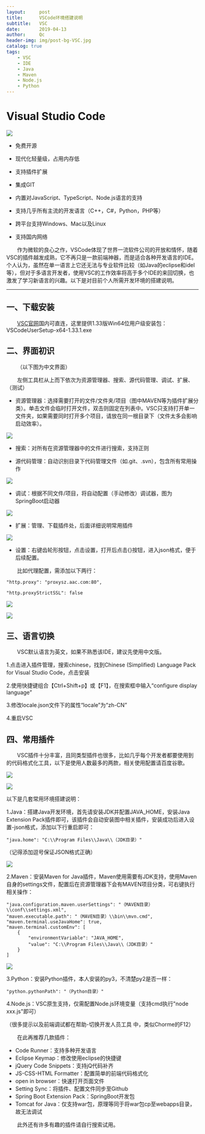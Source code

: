 ```yaml
---
layout:     post
title:      VSCode环境搭建说明
subtitle:   VSC
date:       2019-04-13
author:     Qc
header-img: img/post-bg-VSC.jpg
catalog: true
tags:
    - VSC
    - IDE
    - Java
    - Maven
    - Node.js
    - Python
---
```


# Visual Studio Code

![](/img/VSC/VSC-1.png)

* 免费开源

* 现代化轻量级，占用内存低

* 支持插件扩展

* 集成GIT

* 内置对JavaScript、TypeScript、Node.js语言的支持

* 支持几乎所有主流的开发语言（C++，C#，Python，PHP等）

* 跨平台支持Windows、Mac以及Linux

* 支持国内网络

&emsp;&emsp;作为微软的良心之作，VSCode体现了世界一流软件公司的开放和情怀，随着VSC的插件越发成熟，它不再只是一款前端神器，而是适合各种开发语言的IDE。个人认为，虽然在单一语言上它还无法与专业软件比较（如Java的eclipse和idel等），但对于多语言开发者，使用VSC的工作效率将高于多个IDE的来回切换，也激发了学习新语言的兴趣。以下是对目前个人所需开发环境的搭建说明。

---

## 一、下载安装
&emsp;&emsp;[VSC官网](https://code.visualstudio.com/)国内可直连，这里提供1.33版Win64位用户级安装包：VSCodeUserSetup-x64-1.33.1.exe

## 二、界面初识
&emsp;&emsp;（以下图为中文界面）

&emsp;&emsp;左侧工具栏从上而下依次为资源管理器、搜索、源代码管理、调试、扩展、（测试）

* 资源管理器：选择需要打开的文件/文件夹/项目（图中MAVEN等为插件扩展分类）。单击文件会临时打开文件，双击则固定在列表中。VSC只支持打开单一文件夹，如果需要同时打开多个项目，请放在同一根目录下（文件太多会影响启动效率）。

![](/img/VSC/VSC-2.png)

* 搜索：对所有在资源管理器中的文件进行搜索，支持正则

* 源代码管理：自动识别目录下代码管理文件（如.git、.svn），包含所有常用操作

![](/img/VSC/VSC-3.png)

* 调试：根据不同文件/项目，将自动配置（手动修改）调试器，图为SpringBoot启动器

![](/img/VSC/VSC-4.png)

* 扩展：管理、下载插件处，后面详细说明常用插件

![](/img/VSC/VSC-5.png)

* 设置：右键齿轮形按钮，点击设置，打开后点击{}按钮，进入json格式，便于后续配置。

&emsp;&emsp;比如代理配置，需添加以下两行：
```
"http.proxy": "proxysz.aac.com:80",

"http.proxyStrictSSL": false
```
![](/img/VSC/VSC-6.png)

![](/img/VSC/VSC-7.png)

## 三、语言切换
&emsp;&emsp;VSC默认语言为英文，如果不熟悉该IDE，建议先使用中文版。

1.点击进入插件管理，搜索chinese，找到Chinese (Simplified) Language Pack for Visual Studio Code，点击安装

2.使用快捷键组合【Ctrl+Shift+p】或【F1】，在搜索框中输入“configure display language”

3.修改locale.json文件下的属性“locale”为“zh-CN”

4.重启VSC

## 四、常用插件
&emsp;&emsp;VSC插件十分丰富，且同类型插件也很多，比如几乎每个开发者都要使用到的代码格式化工具，以下是使用人数最多的两款，相关使用配置请百度谷歌。

![](/img/VSC/VSC-8.png)

![](/img/VSC/VSC-9.png)


以下是几套常用环境搭建说明：

1.Java：搭建Java开发环境，首先请安装JDK并配置JAVA_HOME，安装Java Extension Pack插件即可，该插件会自动安装图中相关插件，安装成功后进入设置-json格式，添加以下行重启即可：
```
"java.home": "C:\\Program Files\\Java\\（JDK目录）"
```
（记得添加逗号保证JSON格式正确）

![](/img/VSC/VSC-10.png)

2.Maven：安装Maven for Java插件，Maven使用需要有JDK支持，使用Maven自身的settings文件，配置后在资源管理器下会有MAVEN项目分类，可右键执行相关操作：
```
"java.configuration.maven.userSettings": "（MAVEN目录）\\conf\\settings.xml",
"maven.executable.path": "（MAVEN目录）\\bin\\mvn.cmd",
"maven.terminal.useJavaHome": true,
"maven.terminal.customEnv": [
    {
        "environmentVariable": "JAVA_HOME",
        "value": "C:\\Program Files\\Java\\（JDK目录）"
    }
]
```
![](/img/VSC/VSC-11.png)

3.Python：安装Python插件，本人安装的py3，不清楚py2是否一样：
```
"python.pythonPath": "（Python目录）"
```

4.Node.js：VSC原生支持，仅需配置Node.js环境变量（支持cmd执行"node xxx.js"即可）

（很多提示以及前端调试都在帮助-切换开发人员工具 中，类似Chorme的F12）

&emsp;&emsp;在此再推荐几款插件：
* Code Runner：支持多种开发语言
* Eclipse Keymap：修改使用eclipse的快捷键
* jQuery Code Snippets：支持jQ代码补齐
* JS-CSS-HTML Formatter：配置简单的前端代码格式化
* open in browser：快速打开页面文件
* Setting Sync：将插件、配置文件同步至Github
* Spring Boot Extension Pack：SpringBoot开发包
* Tomcat for Java：仅支持war包，原理等同于将war包cp至webapps目录，故无法调试

&emsp;&emsp;此外还有许多有趣的插件请自行搜索试用。